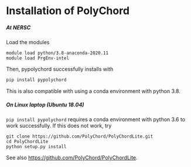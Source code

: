 # Installation of PolyChord

##### At NERSC
Load the modules
```
module load python/3.8-anaconda-2020.11
module load PrgEnv-intel
```
Then, pypolychord successfully installs with
```bash
pip install pypolychord
```

This is also compatible with using a conda environment with python 3.8. 


##### On Linux laptop (Ubuntu 18.04)

`pip install pypolychord` requires a conda environment with python 3.6 to work successfully. If this does not work, try

```
git clone https://github.com/PolyChord/PolyChordLite.git
cd PolyChordLite
python setup.py install
```

See also https://github.com/PolyChord/PolyChordLite.

